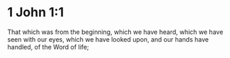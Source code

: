 # 1 John 1:1

That which was from the beginning, which we have heard, which we have seen with our eyes, which we have looked upon, and our hands have handled, of the Word of life;